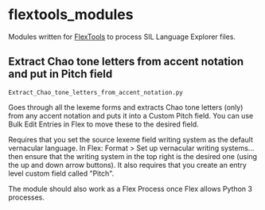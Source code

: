 # flextools_modules
Modules written for [FlexTools](https://github.com/cdfarrow/flextools) to process SIL Language Explorer files. 

## Extract Chao tone letters from accent notation and put in Pitch field

`Extract_Chao_tone_letters_from_accent_notation.py`

Goes through all the lexeme forms and extracts Chao tone letters (only) 
from any accent notation and puts it into a Custom Pitch field. You can use
Bulk Edit Entries in Flex to move these to the desired field. 

Requires that you set the source lexeme field writing system as the default vernacular language. In Flex: Format > Set up vernacular writing systems...
 then ensure that the writing system in the top right is the desired one (using the up and down arrow buttons). It also requires that you create an
 entry level custom field called "Pitch". 

 The module should also work as a Flex Process once Flex allows Python 3 processes. 

